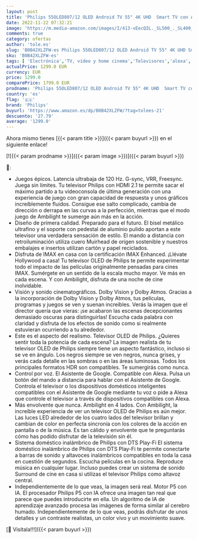 ```yaml
---
layout: post
title: 'Philips 55OLED807/12 OLED Android TV 55" 4K UHD  Smart TV con Ambilight Plus de 4 Lados  Dolby Vision cinematográfico y Sonido Atmos  Compatible con Google Assistant y Alexa  2022'
date: 2022-11-22 07:32:21
image: 'https://m.media-amazon.com/images/I/413-vEecQIL._SL500_._SL400_.jpg'
comments: true
category: ofertas
author: 'tole.es'
slug: 'B0B42XLZFW-es Philips 55OLED807/12 OLED Android TV 55" 4K UHD Smart TV...'
sku: 'B0B42XLZFW-es'
tags: [ 'Electrónica','TV, vídeo y home cinema','Televisores','alexa','philips','🇪🇸', ]
actualPrice: 1299.0 EUR
currency: EUR
price: 1299.0
comparePrice: 1799.0 EUR
prodname: 'Philips 55OLED807/12 OLED Android TV 55" 4K UHD  Smart TV con Ambilight Plus de 4 Lados  Dolby Vision cinematográfico y Sonido Atmos  Compatible con Google Assistant y Alexa  2022'
country: 'es'
flag: '🇪🇸'
brand: 'Philips'
buyurl: 'https://www.amazon.es/dp/B0B42XLZFW/?tag=tolees-21'
descuento: '27.79'
average: '1299.0'
---
```


Ahora mismo tienes [{{< param title >}}]({{< param buyurl >}}) en el siguiente enlace!

[![{{< param prodname >}}]({{< param image >}})]({{< param buyurl >}})

🔎:

- Juegos épicos. Latencia ultrabaja de 120 Hz. G-sync, VRR, Freesync. Juega sin límites. Tu televisor Philips con HDMI 2.1 te permite sacar el máximo partido a tu videoconsola de última generación con una experiencia de juego con gran capacidad de respuesta y unos gráficos increíblemente fluidos. Consigue ese salto complicado, cambia de dirección o derrapa en las curvas a la perfección, mientras que el modo juego de Ambilight te sumerge aún más en la acción.
- Diseño de primera calidad. Preparado para el futuro. El bisel metálico ultrafino y el soporte con pedestal de aluminio pulido aportan a este televisor una verdadera sensación de estilo. El mando a distancia con retroiluminación utiliza cuero Muirhead de origen sostenible y nuestros embalajes e insertos utilizan cartón y papel reciclados.
- Disfruta de IMAX en casa con la certificación IMAX Enhanced. ¡Llévate Hollywood a casa! Tu televisor OLED de Philips te permite experimentar todo el impacto de las películas originalmente pensadas para cines IMAX. Sumérgete en un sentido de la escala mucho mayor. Ve más en cada escena. Y con Ambilight, disfruta de una noche de cine inolvidable.
- Visión y sonido cinematográficos. Dolby Vision y Dolby Atmos. Gracias a la incorporación de Dolby Vision y Dolby Atmos, tus películas, programas y juegos se ven y suenan increíbles. Verás la imagen que el director quería que vieras: ¡se acabaron las escenas decepcionantes demasiado oscuras para distinguirlas! Escucha cada palabra con claridad y disfruta de los efectos de sonido como si realmente estuvieran ocurriendo a tu alrededor.
- Este es el aspecto del realismo. Televisor OLED de Philips. ¿Quieres sentir toda la potencia de cada escena? La imagen realista de tu televisor OLED de Philips siempre tiene un aspecto fantástico, incluso si se ve en ángulo. Los negros siempre se ven negros, nunca grises, y verás cada detalle en las sombras o en las áreas luminosas. Todos los principales formatos HDR son compatibles. Te sumergirás como nunca.
- Control por voz. El Asistente de Google. Compatible con Alexa. Pulsa un botón del mando a distancia para hablar con el Asistente de Google. Controla el televisor o los dispositivos domésticos inteligentes compatibles con el Asistente de Google mediante tu voz o pide a Alexa que controle el televisor a través de dispositivos compatibles con Alexa.
- Más envolvente que nunca. Ambilight en 4 lados. Con Ambilight, la increíble experiencia de ver un televisor OLED de Philips es aún mejor. Las luces LED alrededor de los cuatro lados del televisor brillan y cambian de color en perfecta sincronía con los colores de la acción en pantalla o de la música. Es tan cálido y envolvente que te preguntarás cómo has podido disfrutar de la televisión sin él.
- Sistema doméstico inalámbrico de Philips con DTS Play-Fi El sistema doméstico inalámbrico de Philips con DTS Play-Fi te permite conectarte a barras de sonido y altavoces inalámbricos compatibles en toda la casa en cuestión de segundos. Escucha películas en la cocina. Reproduce música en cualquier lugar. Incluso puedes crear un sistema de sonido Surround de cine en casa si utilizas el televisor Philips como altavoz central.
- Independientemente de lo que veas, la imagen será real. Motor P5 con IA. El procesador Philips P5 con IA ofrece una imagen tan real que parece que puedes introducirte en ella. Un algoritmo de IA de aprendizaje avanzado procesa las imágenes de forma similar al cerebro humado. Independientemente de lo que veas, podrás disfrutar de unos detalles y un contraste realistas, un color vivo y un movimiento suave.

[🛒 Visítala!!!]({{< param buyurl >}})
